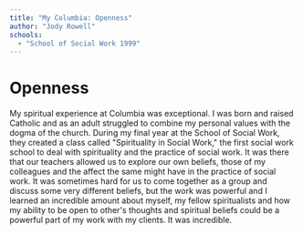 ```yaml
---
title: "My Columbia: Openness"
author: "Jody Rowell"
schools:
  - "School of Social Work 1999"
---
```


# Openness

My spiritual experience at Columbia was exceptional.  I was born and raised Catholic and as an adult struggled to combine my personal values with the dogma of the church. During my final year at the School of Social Work, they created a class called "Spirituality in Social Work," the first social work school to deal with spirituality and the practice of social work.  It was there that our teachers allowed us to explore our own beliefs, those of my colleagues and the affect the same might have in the practice of social work.  It was sometimes hard for us to come together as a group and discuss some very different beliefs, but the work was powerful and I learned an incredible amount about myself, my fellow spiritualists and how my ability to be open to other's thoughts and spiritual beliefs could be a powerful part of my work with my clients.  It was incredible.
